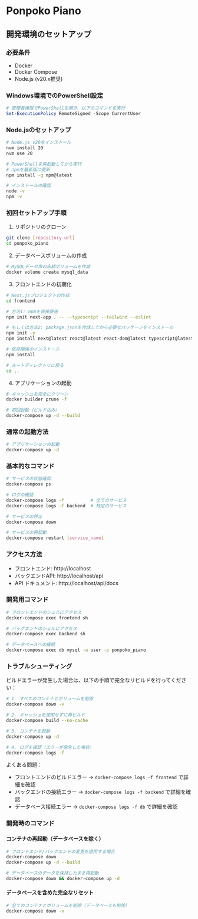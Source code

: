 # Ponpoko Piano

## 開発環境のセットアップ

### 必要条件
- Docker
- Docker Compose
- Node.js (v20.x推奨)

### Windows環境でのPowerShell設定
```powershell
# 管理者権限でPowerShellを開き、以下のコマンドを実行
Set-ExecutionPolicy RemoteSigned -Scope CurrentUser
```

### Node.jsのセットアップ
```bash
# Node.js v20をインストール
nvm install 20
nvm use 20

# PowerShellを再起動してから実行
# npmを最新版に更新
npm install -g npm@latest

# インストールの確認
node -v
npm -v
```

### 初回セットアップ手順

1. リポジトリのクローン
```bash
git clone [repository-url]
cd ponpoko_piano
```

2. データベースボリュームの作成
```bash
# MySQLデータ用の永続ボリュームを作成
docker volume create mysql_data
```

3. フロントエンドの初期化
```bash
# Next.jsプロジェクトの作成
cd frontend

# 方法1: npmを直接使用
npm init next-app . -- --typescript --tailwind --eslint

# もしくは方法2: package.jsonを作成してから必要なパッケージをインストール
npm init -y
npm install next@latest react@latest react-dom@latest typescript@latest @types/react@latest @types/node@latest @types/react-dom@latest tailwindcss@latest eslint@latest

# 依存関係のインストール
npm install

# ルートディレクトリに戻る
cd ..
```

4. アプリケーションの起動
```bash
# キャッシュを完全にクリーン
docker builder prune -f

# 初回起動（ビルド込み）
docker-compose up -d --build
```

### 通常の起動方法
```bash
# アプリケーションの起動
docker-compose up -d
```

### 基本的なコマンド
```bash
# サービスの状態確認
docker-compose ps

# ログの確認
docker-compose logs -f          # 全てのサービス
docker-compose logs -f backend  # 特定のサービス

# サービスの停止
docker-compose down

# サービスの再起動
docker-compose restart [service_name]
```

### アクセス方法
- フロントエンド: http://localhost
- バックエンドAPI: http://localhost/api
- API ドキュメント: http://localhost/api/docs

### 開発用コマンド

```bash
# フロントエンドのシェルにアクセス
docker-compose exec frontend sh

# バックエンドのシェルにアクセス
docker-compose exec backend sh

# データベースへの接続
docker-compose exec db mysql -u user -p ponpoko_piano
```

### トラブルシューティング

ビルドエラーが発生した場合は、以下の手順で完全なリビルドを行ってください：

```bash
# 1. すべてのコンテナとボリュームを削除
docker-compose down -v

# 2. キャッシュを使用せずに再ビルド
docker-compose build --no-cache

# 3. コンテナを起動
docker-compose up -d

# 4. ログを確認（エラーが発生した場合）
docker-compose logs -f
```

よくある問題：
- フロントエンドのビルドエラー → `docker-compose logs -f frontend` で詳細を確認
- バックエンドの接続エラー → `docker-compose logs -f backend` で詳細を確認
- データベース接続エラー → `docker-compose logs -f db` で詳細を確認

### 開発時のコマンド

#### コンテナの再起動（データベースを除く）
```bash
# フロントエンド/バックエンドの変更を適用する場合
docker-compose down
docker-compose up -d --build

# データベースのデータを保持したまま再起動
docker-compose down && docker-compose up -d
```

#### データベースを含めた完全なリセット
```bash
# 全てのコンテナとボリュームを削除（データベースも削除）
docker-compose down -v
```


